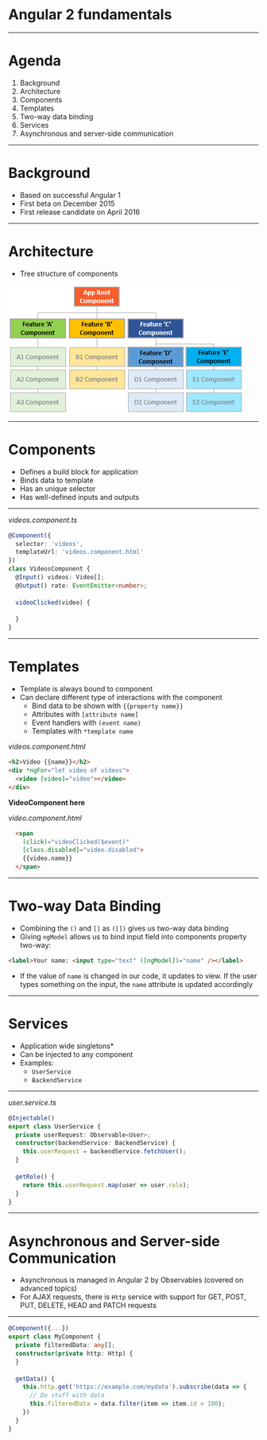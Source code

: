 # Angular 2 fundamentals

---

# Agenda

1. Background
2. Architecture
3. Components
4. Templates
5. Two-way data binding
6. Services
7. Asynchronous and server-side communication

---

# Background

- Based on successful Angular 1
- First beta on December 2015
- First release candidate on April 2016

---

# Architecture
- Tree structure of components

![Component tree](component-tree.png "Component tree")

---

# Components

- Defines a build block for application
- Binds data to template
- Has an unique selector
- Has well-defined inputs and outputs

---
_videos.component.ts_
```typescript
@Component({
  selector: 'videos',
  templateUrl: 'videos.component.html'
})
class VideosComponent {
  @Input() videos: Video[];
  @Output() rate: EventEmitter<number>;

  videoClicked(video) {

  }
}
```
---
# Templates
- Template is always bound to component
- Can declare different type of interactions with the component
  - Bind data to be shown with `{{property name}}`
  - Attributes with `[attribute name]`
  - Event handlers with `(event name)`
  - Templates with `*template name`

_videos.component.html_
```html
<h2>Video {{name}}</h2>
<div *ngFor="let video of videos">
  <video [video]="video"></video>
</div>
```

**VideoComponent here**

_video.component.html_
```html
  <span
    (click)="videoClicked($event)"
    [class.disabled]="video.disabled">
    {{video.name}}
  </span>
```
---
# Two-way Data Binding
- Combining the `()` and `[]` as `([])` gives us two-way data binding
- Giving `ngModel` allows us to bind input field into components property two-way:
```html
<label>Your name: <input type="text" ([ngModel])="name" /></label>
```

- If the value of `name` is changed in our code, it updates to view. If the user types something on the input, the `name` attribute is updated accordingly
---
# Services
- Application wide singletons*
- Can be injected to any component
- Examples:
  - `UserService`
  - `BackendService`
---
_user.service.ts_
```typescript
@Injectable()
export class UserService {
  private userRequest: Observable<User>;
  constructor(backendService: BackendService) {
    this.userRequest = backendService.fetchUser();
  }

  getRole() {
    return this.userRequest.map(user => user.role);
  }
}
```
---
# Asynchronous and Server-side Communication
- Asynchronous is managed in Angular 2 by Observables (covered on advanced topics)
- For AJAX requests, there is `Http` service with support for GET, POST, PUT, DELETE, HEAD and PATCH requests

---

```typescript
@Component({...})
export class MyComponent {
  private filteredData: any[];
  constructor(private http: Http) {
  }

  getData() {
    this.http.get('https://example.com/mydata').subscribe(data => {
      // Do stuff with data
      this.filteredData = data.filter(item => item.id > 100);
    })
  }
}
```

